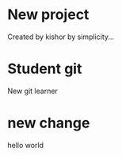 # New project
Created by kishor
by simplicity...

# Student git
New git learner
# new change
hello world